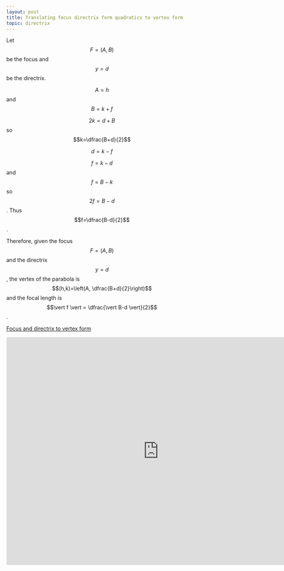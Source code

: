 ```yaml
---
layout: post
title: Translating focus directrix form quadratics to vertex form
topic: directrix
---
```


Let $$F=(A,B)$$ be the focus and $$y=d$$ be the directrix.

$$A=h$$ and $$B=k+f$$

$$2k=d+B$$ so $$k=\dfrac{B+d}{2}$$

$$
d=k-f
$$



$$f=k-d$$ and $$f=B-k$$ so $$2f=B-d$$. Thus $$f=\dfrac{B-d}{2}$$.

Therefore, given the focus $$F=(A,B)$$ and the directrix $$y=d$$, the vertex of the parabola is
$$(h,k)=\left(A, \dfrac{B+d}{2}\right)$$ and the focal length is $$\vert f \vert = \dfrac{\vert B-d \vert}{2}$$.

[Focus and directrix to vertex form](https://www.geogebra.org/calculator/znfcubaz)

<iframe src="https://www.geogebra.org/calculator/znfcubaz?embed" width="800" height="600" allowfullscreen style="border: 1px solid #e4e4e4;border-radius: 4px;" frameborder="0"></iframe>